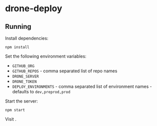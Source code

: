 # drone-deploy

## Running

Install dependencies:

```
npm install
```

Set the following environment variables:

* `GITHUB_ORG`
* `GITHUB_REPOS` - comma separated list of repo names
* `DRONE_SERVER`
* `DRONE_TOKEN`
* `DEPLOY_ENVIRONMENTS` - comma separated list of environment names - defaults to `dev,preprod,prod`

Start the server:

```
npm start
```

Visit [](http://localhost:3000).
